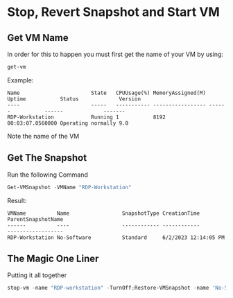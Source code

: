 # Stop, Revert Snapshot and Start VM


## Get VM Name
In order for this to happen you must first get the name of your VM by using:

```powershell
get-vm
```

Example:
```
Name                       State   CPUUsage(%) MemoryAssigned(M) Uptime           Status             Version
----                       -----   ----------- ----------------- ------           ------             -------
RDP-Workstation            Running 1           8192              00:03:07.0560000 Operating normally 9.0
```

Note the name of the VM

## Get The Snapshot

Run the following Command

```powershell
Get-VMSnapshot -VMName "RDP-Workstation"
```

Result:
```
VMName          Name                 SnapshotType CreationTime         ParentSnapshotName
------          ----                 ------------ ------------         ------------------
RDP-Workstation No-Software          Standard     6/2/2023 12:14:05 PM
```

## The Magic One Liner

Putting it all together

```powershell
stop-vm -name "RDP-workstation" -TurnOff;Restore-VMSnapshot -name 'No-Software' -VMName "RDP-Workstation" -Confirm:$false;start-vm -name "RDP-workstation"
```
